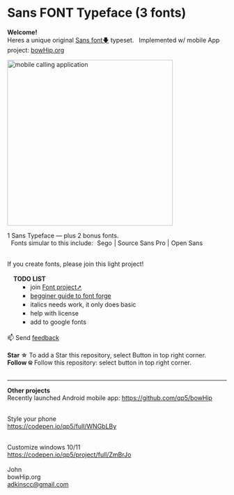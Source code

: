 # Sans FONT Typeface (3 fonts)
<b>Welcome!</b> <br>
Heres a unique original <a href="https://github.com/qp5/FONT/raw/main/FONT.zip">Sans font🡇</a> typeset.   Implemented w/ mobile App project: <a target="_blank" href="https://bowHip.org">bowHip.org</a><br>

<a href="https://github.com/qp5/FONT/raw/main/FONT.zip"><img style="height: 380px; margin-bottom:-0px; margin-top:0px;" src="https://bowhip.org/img/font_thumb_publisher.png" alt="mobile calling application"></a> 

1 Sans Typeface — plus 2 bonus fonts.<br>
  Fonts simular to this include:  Sego | Source Sans Pro | Open Sans<br><br>

If you create fonts, please join this light project! <br><br>
  <b>TODO LIST</b><br> 
    ￭  join <a href="mailto: support@bowhip.org">Font project➚</a><br>
    ￭  <a target="_blank" href="https://docs.google.com/spreadsheets/d/1QFqHY0WCPMAcdvhw5gkbb41fypRS65OzTCu16LnhkaE/edit?usp=sharing">begginer guide to font forge</a><br>
    ￭  italics needs work, it only does basic<br>
    ￭  help with license<br>
    ￭  add to google fonts<br>
    <br>
    📫 Send <a href="mailto: support@bowhip.org">feedback</a> <br><br>
    <b>Star ☆</b> To add a Star this repository, select Button in top right corner.<br>
    <b>Follow ଳ</b> Follow this repository: select button in top right corner.   <br><br>
    
____________________________________________________________
<b>Other projects</b><br>
Recently launched Android mobile app:  https://github.com/qp5/bowHip<br><br>

Style your phone<br>
https://codepen.io/qp5/full/WNGbLBy<br><br>

Customize windows 10/11<br>
https://codepen.io/qp5/project/full/ZmBrJo<br><br>
John<br>
bowHip.org <br>
adkinscc@gmail.com
